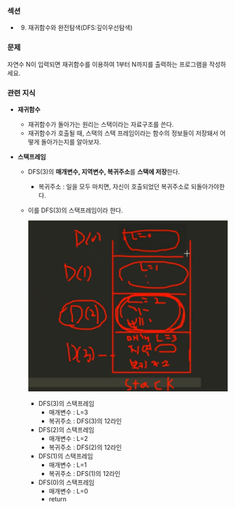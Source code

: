 ### 섹션

- 9. 재귀함수와 완전탐색(DFS:깊이우선탐색)

### 문제

자연수 N이 입력되면 재귀함수를 이용하여 1부터 N까지를 출력하는 프로그램을 작성하세요.

### 관련 지식

- **재귀함수**

  - 재귀함수가 돌아가는 원리는 스택이라는 자료구조를 쓴다.
  - 재귀함수가 호출될 때, 스택의 스택 프레임이라는 함수의 정보들이 저장돼서 어떻게 돌아가는지를 알아보자.

- **스택프레임**

  - DFS(3)의 **매개변수, 지역변수, 복귀주소**를 **스택에 저장**한다.
    - 복귀주소 : 일을 모두 마치면, 자신이 호출되었던 복귀주소로 되돌아가야한다.
  - 이를 DFS(3)의 스택프레임이라 한다.

    ![alt text](./images/18_스택프레임.png)

    - DFS(3)의 스택프레임
      - 매개변수 : L=3
      - 복귀주소 : DFS(3)의 12라인
    - DFS(2)의 스택프레임
      - 매개변수 : L=2
      - 복귀주소 : DFS(2)의 12라인
    - DFS(1)의 스택프레임
      - 매개변수 : L=1
      - 복귀주소 : DFS(1)의 12라인
    - DFS(0)의 스택프레임
      - 매개변수 : L=0
      - return
